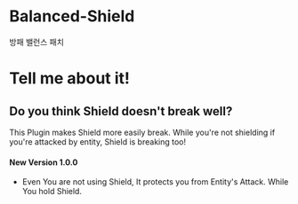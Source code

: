 # Balanced-Shield
방패 밸런스 패치

# Tell me about it!
## Do you think Shield doesn't break well?
This Plugin makes Shield more easily break. While you're not shielding if you're attacked by entity, Shield is breaking too!


#### New Version 1.0.0
- Even You are not using Shield, It protects you from Entity's Attack. While You hold Shield.
